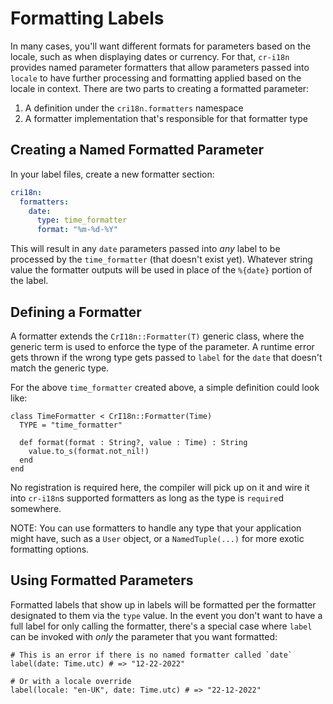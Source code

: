 # Formatting Labels

In many cases, you'll want different formats for parameters based on the locale, such as when displaying dates or currency. For that, `cr-i18n` provides named parameter formatters that allow parameters passed into `locale` to have further processing and formatting applied based on the locale in context. There are two parts to creating a formatted parameter:

1. A definition under the `cri18n.formatters` namespace
2. A formatter implementation that's responsible for that formatter type

## Creating a Named Formatted Parameter

In your label files, create a new formatter section:

```yaml
cri18n:
  formatters:
    date:
      type: time_formatter
      format: "%m-%d-%Y"

```

This will result in any `date` parameters passed into _any_ label to be processed by the `time_formatter` (that doesn't exist yet). Whatever string value the formatter outputs will be used in place of the `%{date}` portion of the label.

## Defining a Formatter

A formatter extends the `CrI18n::Formatter(T)` generic class, where the generic term is used to enforce the type of the parameter. A runtime error gets thrown if the wrong type gets passed to `label` for the `date` that doesn't match the generic type.

For the above `time_formatter` created above, a simple definition could look like:

```crystal
class TimeFormatter < CrI18n::Formatter(Time)
  TYPE = "time_formatter"

  def format(format : String?, value : Time) : String
    value.to_s(format.not_nil!)
  end
end
```

No registration is required here, the compiler will pick up on it and wire it into `cr-i18n`s supported formatters as long as the type is `require`d somewhere.

NOTE: You can use formatters to handle any type that your application might have, such as a `User` object, or a `NamedTuple(...)` for more exotic
formatting options.

## Using Formatted Parameters

Formatted labels that show up in labels will be formatted per the formatter designated to them via the `type` value. In the event you don't want to have a full label for only calling the formatter, there's a special case where `label` can be invoked with _only_ the parameter that you want formatted:

```crystal
# This is an error if there is no named formatter called `date`
label(date: Time.utc) # => "12-22-2022"

# Or with a locale override
label(locale: "en-UK", date: Time.utc) # => "22-12-2022"
```